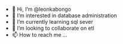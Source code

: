 - 👋 Hi, I’m @leonkabongo
- 👀 I’m interested in database administration
- 🌱 I’m currently learning sql sever
- 💞️ I’m looking to collaborate on etl 
- 📫 How to reach me ...

<!---
leonkabongo/leonkabongo is a ✨ special ✨ repository because its `README.md` (this file) appears on your GitHub profile.
You can click the Preview link to take a look at your changes.
--->
